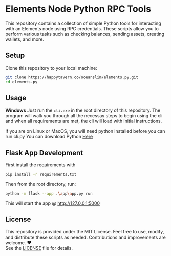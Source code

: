 # Elements Node Python RPC Tools

This repository contains a collection of simple Python tools for interacting with an Elements node using RPC credentials. These scripts allow you to perform various tasks such as checking balances, sending assets, creating wallets, and more.


## Setup

Clone this repository to your local machine:

```bash
git clone https://happytavern.co/oceanslim/elements.py.git
cd elements.py
```

## Usage

**Windows**
Just run the `cli.exe` in the root directory of this repository. The program will walk you through all the necessay steps to begin using the cli and when all requirements are met, the cli will load with initial instructions. 

If you are on Linux or MacOS, you will need python installed before you can run cli.py
You can download Python [Here](https://www.python.org/downloads/)

## Flask App Development
First install the requirements with 
```bash
pip install -r requirements.txt
```
Then from the root directory, run:
```bash
python -m flask --app .\app\app.py run
``` 
This will start the app @ http://127.0.0.1:5000

## License

This repository is provided under the MIT License. Feel free to use, modify, and distribute these scripts as needed. Contributions and improvements are welcome. ❤️    
See the [LICENSE](LICENSE) file for details.